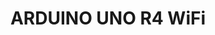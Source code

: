 ---
title: ARDUINO UNO R4 WiFi
description: Designed around Renesas RA4M1 microcontroller, ESP32 for Wi-Fi® and Bluetooth®. 12x8 LED matrix, Qwiic connector. buy on Arduino Store.
url: /hardware/uno-r4-wifi
---
